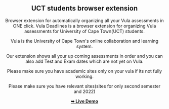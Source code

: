 <div align="center">
  


  <br />
  <br />

  <h2 align="center">UCT students browser extension</h2>

  Browser extension for automatically organizing all your Vula assessments in ONE click.
Vula Deadlines is a browser extension for organizing Vula assessments for University of Cape Town(UCT) students.

Vula is the University of Cape Town's online collaboration and learning system.

Our extension shows all your up coming assessments in order and you can also add Test and Exam dates which are not yet on Vula.

Please make sure you have academic sites only on your vula if its not fully working.

Please make sure you have relevant sites(sites for only second semester and 2022)

  <a href="https://chrome.google.com/webstore/detail/vula-deadlines/nopifanmjlkcpcofliggpgibeilnllja/related?hl=en"><strong>➥ Live Demo</strong></a>

</div>

<br />

